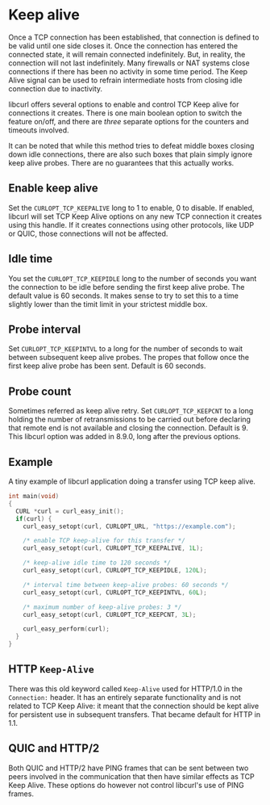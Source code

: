# Keep alive

Once a TCP connection has been established, that connection is defined to be
valid until one side closes it. Once the connection has entered the connected
state, it will remain connected indefinitely. But, in reality, the connection
will not last indefinitely. Many firewalls or NAT systems close connections if
there has been no activity in some time period. The Keep Alive signal can be
used to refrain intermediate hosts from closing idle connection due to
inactivity.

libcurl offers several options to enable and control TCP Keep alive for
connections it creates. There is one main boolean option to switch the feature
on/off, and there are *three* separate options for the counters and timeouts
involved.

It can be noted that while this method tries to defeat middle boxes closing
down idle connections, there are also such boxes that plain simply ignore keep
alive probes. There are no guarantees that this actually works.

## Enable keep alive

Set the `CURLOPT_TCP_KEEPALIVE` long to 1 to enable, 0 to disable. If enabled,
libcurl will set TCP Keep Alive options on any new TCP connection it creates
using this handle. If it creates connections using other protocols, like UDP
or QUIC, those connections will not be affected.

## Idle time

You set the `CURLOPT_TCP_KEEPIDLE` long to the number of seconds you want the
connection to be idle before sending the first keep alive probe. The default
value is 60 seconds. It makes sense to try to set this to a time slightly
lower than the timit limit in your strictest middle box.

## Probe interval

Set `CURLOPT_TCP_KEEPINTVL` to a long for the number of seconds to wait
between subsequent keep alive probes. The propes that follow once the first
keep alive probe has been sent. Default is 60 seconds.

## Probe count

Sometimes referred as keep alive retry. Set `CURLOPT_TCP_KEEPCNT` to a long
holding the number of retransmissions to be carried out before declaring that
remote end is not available and closing the connection. Default is 9. This
libcurl option was added in 8.9.0, long after the previous options.

## Example

A tiny example of libcurl application doing a transfer using TCP keep alive.

~~~c
int main(void)
{
  CURL *curl = curl_easy_init();
  if(curl) {
    curl_easy_setopt(curl, CURLOPT_URL, "https://example.com");

    /* enable TCP keep-alive for this transfer */
    curl_easy_setopt(curl, CURLOPT_TCP_KEEPALIVE, 1L);

    /* keep-alive idle time to 120 seconds */
    curl_easy_setopt(curl, CURLOPT_TCP_KEEPIDLE, 120L);

    /* interval time between keep-alive probes: 60 seconds */
    curl_easy_setopt(curl, CURLOPT_TCP_KEEPINTVL, 60L);

    /* maximum number of keep-alive probes: 3 */
    curl_easy_setopt(curl, CURLOPT_TCP_KEEPCNT, 3L);

    curl_easy_perform(curl);
  }
}
~~~

## HTTP `Keep-Alive`

There was this old keyword called `Keep-Alive` used for HTTP/1.0 in the
`Connection:` header. It has an entirely separate functionality and is not
related to TCP Keep Alive: it meant that the connection should be kept alive
for persistent use in subsequent transfers. That became default for HTTP in
1.1.

## QUIC and HTTP/2

Both QUIC and HTTP/2 have PING frames that can be sent between two peers
involved in the communication that then have similar effects as TCP Keep
Alive. These options do however not control libcurl's use of PING frames.
